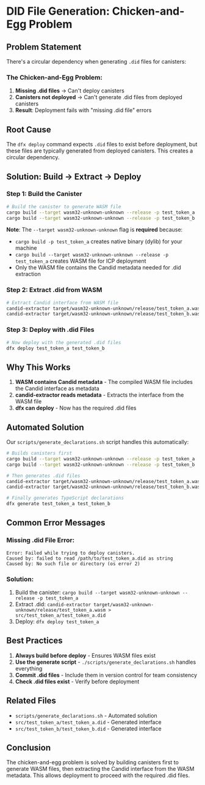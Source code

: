 # DID File Generation: Chicken-and-Egg Problem

## Problem Statement

There's a circular dependency when generating `.did` files for canisters:

### The Chicken-and-Egg Problem:

1. **Missing .did files** → Can't deploy canisters
2. **Canisters not deployed** → Can't generate .did files from deployed canisters
3. **Result**: Deployment fails with "missing .did file" errors

## Root Cause

The `dfx deploy` command expects `.did` files to exist before deployment, but these files are typically generated from deployed canisters. This creates a circular dependency.

## Solution: Build → Extract → Deploy

### Step 1: Build the Canister

```bash
# Build the canister to generate WASM file
cargo build --target wasm32-unknown-unknown --release -p test_token_a
cargo build --target wasm32-unknown-unknown --release -p test_token_b
```

**Note**: The `--target wasm32-unknown-unknown` flag is **required** because:

- `cargo build -p test_token_a` creates native binary (dylib) for your machine
- `cargo build --target wasm32-unknown-unknown --release -p test_token_a` creates WASM file for ICP deployment
- Only the WASM file contains the Candid metadata needed for .did extraction

### Step 2: Extract .did from WASM

```bash
# Extract Candid interface from WASM file
candid-extractor target/wasm32-unknown-unknown/release/test_token_a.wasm > src/test_token_a/test_token_a.did
candid-extractor target/wasm32-unknown-unknown/release/test_token_b.wasm > src/test_token_b/test_token_b.did
```

### Step 3: Deploy with .did Files

```bash
# Now deploy with the generated .did files
dfx deploy test_token_a test_token_b
```

## Why This Works

1. **WASM contains Candid metadata** - The compiled WASM file includes the Candid interface as metadata
2. **candid-extractor reads metadata** - Extracts the interface from the WASM file
3. **dfx can deploy** - Now has the required .did files

## Automated Solution

Our `scripts/generate_declarations.sh` script handles this automatically:

```bash
# Builds canisters first
cargo build --target wasm32-unknown-unknown --release -p test_token_a
cargo build --target wasm32-unknown-unknown --release -p test_token_b

# Then generates .did files
candid-extractor target/wasm32-unknown-unknown/release/test_token_a.wasm > src/test_token_a/test_token_a.did
candid-extractor target/wasm32-unknown-unknown/release/test_token_b.wasm > src/test_token_b/test_token_b.did

# Finally generates TypeScript declarations
dfx generate test_token_a test_token_b
```

## Common Error Messages

### Missing .did File Error:

```
Error: Failed while trying to deploy canisters.
Caused by: failed to read /path/to/test_token_a.did as string
Caused by: No such file or directory (os error 2)
```

### Solution:

1. Build the canister: `cargo build --target wasm32-unknown-unknown --release -p test_token_a`
2. Extract .did: `candid-extractor target/wasm32-unknown-unknown/release/test_token_a.wasm > src/test_token_a/test_token_a.did`
3. Deploy: `dfx deploy test_token_a`

## Best Practices

1. **Always build before deploy** - Ensures WASM files exist
2. **Use the generate script** - `./scripts/generate_declarations.sh` handles everything
3. **Commit .did files** - Include them in version control for team consistency
4. **Check .did files exist** - Verify before deployment

## Related Files

- `scripts/generate_declarations.sh` - Automated solution
- `src/test_token_a/test_token_a.did` - Generated interface
- `src/test_token_b/test_token_b.did` - Generated interface

## Conclusion

The chicken-and-egg problem is solved by building canisters first to generate WASM files, then extracting the Candid interface from the WASM metadata. This allows deployment to proceed with the required .did files.
